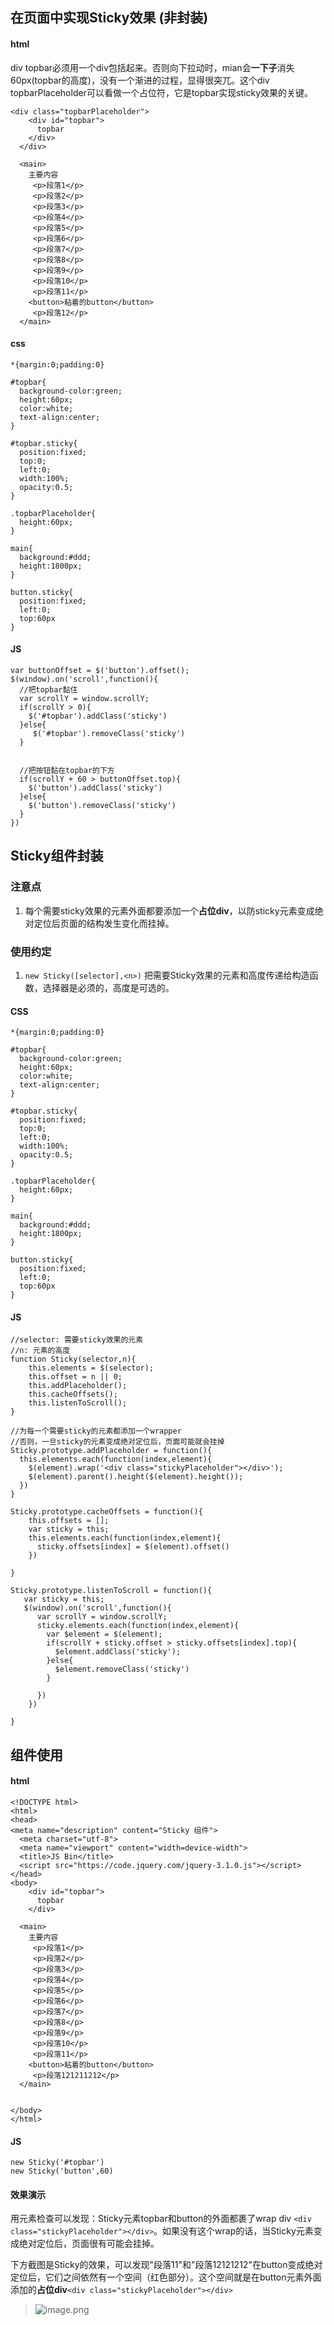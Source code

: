 ## 在页面中实现Sticky效果 (非封装)

#### html
div topbar必须用一个div包括起来。否则向下拉动时，mian会**一下子**消失60px(topbar的高度)，没有一个渐进的过程，显得很突兀。这个div topbarPlaceholder可以看做一个占位符，它是topbar实现sticky效果的关键。

```
<div class="topbarPlaceholder">
    <div id="topbar">
      topbar
    </div>
  </div>
    
  <main>
    主要内容
     <p>段落1</p>
     <p>段落2</p>
     <p>段落3</p>
     <p>段落4</p>
     <p>段落5</p>
     <p>段落6</p>
     <p>段落7</p>
     <p>段落8</p>
     <p>段落9</p>
     <p>段落10</p>
     <p>段落11</p>
    <button>粘着的button</button>
     <p>段落12</p>
  </main>

```

#### css

```
*{margin:0;padding:0}

#topbar{
  background-color:green;
  height:60px;
  color:white;
  text-align:center;
}

#topbar.sticky{
  position:fixed;
  top:0;
  left:0;
  width:100%;
  opacity:0.5;
}

.topbarPlaceholder{
  height:60px;
}

main{
  background:#ddd;
  height:1800px;
}

button.sticky{
  position:fixed;
  left:0;
  top:60px
}

```

#### JS

```
var buttonOffset = $('button').offset();
$(window).on('scroll',function(){
  //把topbar黏住
  var scrollY = window.scrollY;
  if(scrollY > 0){
    $('#topbar').addClass('sticky')
  }else{
     $('#topbar').removeClass('sticky')
  }
  
  
  //把按钮黏在topbar的下方
  if(scrollY + 60 > buttonOffset.top){
    $('button').addClass('sticky')
  }else{
    $('button').removeClass('sticky')
  }
})

```

## Sticky组件封装

### 注意点
1. 每个需要sticky效果的元素外面都要添加一个**占位div**，以防sticky元素变成绝对定位后页面的结构发生变化而挂掉。

### 使用约定
1. `new Sticky([selector],<n>)` 把需要Sticky效果的元素和高度传递给构造函数，选择器是必须的，高度是可选的。


#### CSS

```
*{margin:0;padding:0}

#topbar{
  background-color:green;
  height:60px;
  color:white;
  text-align:center;
}

#topbar.sticky{
  position:fixed;
  top:0;
  left:0;
  width:100%;
  opacity:0.5;
}

.topbarPlaceholder{
  height:60px;
}

main{
  background:#ddd;
  height:1800px;
}

button.sticky{
  position:fixed;
  left:0;
  top:60px
}
```

#### JS
```
//selector: 需要sticky效果的元素
//n: 元素的高度
function Sticky(selector,n){
    this.elements = $(selector);
    this.offset = n || 0;
    this.addPlaceholder();
    this.cacheOffsets();
    this.listenToScroll();
}

//为每一个需要sticky的元素都添加一个wrapper
//否则，一旦sticky的元素变成绝对定位后，页面可能就会挂掉
Sticky.prototype.addPlaceholder = function(){
  this.elements.each(function(index,element){
    $(element).wrap('<div class="stickyPlaceholder"></div>');
    $(element).parent().height($(element).height());
  })
}

Sticky.prototype.cacheOffsets = function(){
    this.offsets = [];
    var sticky = this;
    this.elements.each(function(index,element){
      sticky.offsets[index] = $(element).offset()
    })
  
}

Sticky.prototype.listenToScroll = function(){
   var sticky = this; 
   $(window).on('scroll',function(){
      var scrollY = window.scrollY;
      sticky.elements.each(function(index,element){
        var $element = $(element);
        if(scrollY + sticky.offset > sticky.offsets[index].top){
          $element.addClass('sticky');          
        }else{
          $element.removeClass('sticky')
        }
        
      })
    })

}

```

## 组件使用

#### html

```
<!DOCTYPE html>
<html>
<head>
<meta name="description" content="Sticky 组件">
  <meta charset="utf-8">
  <meta name="viewport" content="width=device-width">
  <title>JS Bin</title>
  <script src="https://code.jquery.com/jquery-3.1.0.js"></script>
</head>
<body>
    <div id="topbar">
      topbar
    </div>

  <main>
    主要内容
     <p>段落1</p>
     <p>段落2</p>
     <p>段落3</p>
     <p>段落4</p>
     <p>段落5</p>
     <p>段落6</p>
     <p>段落7</p>
     <p>段落8</p>
     <p>段落9</p>
     <p>段落10</p>
     <p>段落11</p>
    <button>粘着的button</button>
     <p>段落121211212</p>
  </main>
  
  
</body>
</html>
```


#### JS
```
new Sticky('#topbar')
new Sticky('button',60)

```

#### 效果演示

用元素检查可以发现：Sticky元素topbar和button的外面都裹了wrap div `<div class="stickyPlaceholder"></div>`。如果没有这个wrap的话，当Sticky元素变成绝对定位后，页面很有可能会挂掉。

下方截图是Sticky的效果，可以发现"段落11"和"段落12121212"在button变成绝对定位后，它们之间依然有一个空间（红色部分）。这个空间就是在button元素外面添加的**占位div**`<div class="stickyPlaceholder"></div>`

> ![image.png](https://upload-images.jianshu.io/upload_images/9425951-76a064c9538069af.png?imageMogr2/auto-orient/strip%7CimageView2/2/w/1240)















